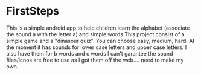 # FirstSteps
This is a simple android app to help children learn the alphabet (associate the sound a with the letter a) and simple words
This project consist of a simple game and a "dinasour quiz". 
You can choose easy, medium, hard.
At the moment it has sounds for lower case letters and upper case letters.  I also have them for b words and c words
I can't garantee the sound files/icnos are free to use as I got them off the web.... need to make my own.
